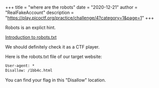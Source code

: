 +++
title = "where are the robots"
date = "2020-12-21"
author = "RealFakeAccount"
description = "https://play.picoctf.org/practice/challenge/4?category=1&page=1"
+++


Robots is an explict hint.

[Introduction to robots.txt](https://developers.google.com/search/docs/advanced/robots/intro)

We should definitely check it as a CTF player. 

Here is the robots.txt file of our target website:

```html
User-agent: *
Disallow: /1bb4c.html
```

You can find your flag in this "Disallow" location.
